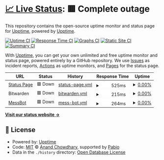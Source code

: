# [📈 Live Status](https://status.ifry.fyi): <!--live status--> **🟥 Complete outage**

This repository contains the open-source uptime monitor and status page for [Upptime](https://upptime.js.org), powered by [Upptime](https://github.com/upptime/upptime).

[![Uptime CI](https://github.com/mrfryingpan/status/workflows/Uptime%20CI/badge.svg)](https://github.com/mrfryingpan/status/actions?query=workflow%3A%22Uptime+CI%22)
[![Response Time CI](https://github.com/mrfryingpan/status/workflows/Response%20Time%20CI/badge.svg)](https://github.com/mrfryingpan/status/actions?query=workflow%3A%22Response+Time+CI%22)
[![Graphs CI](https://github.com/mrfryingpan/status/workflows/Graphs%20CI/badge.svg)](https://github.com/mrfryingpan/status/actions?query=workflow%3A%22Graphs+CI%22)
[![Static Site CI](https://github.com/mrfryingpan/status/workflows/Static%20Site%20CI/badge.svg)](https://github.com/mrfryingpan/status/actions?query=workflow%3A%22Static+Site+CI%22)
[![Summary CI](https://github.com/mrfryingpan/status/workflows/Summary%20CI/badge.svg)](https://github.com/mrfryingpan/status/actions?query=workflow%3A%22Summary+CI%22)

With [Upptime](https://upptime.js.org), you can get your own unlimited and free uptime monitor and status page, powered entirely by a GitHub repository. We use [Issues](https://github.com/upptime/upptime/issues) as incident reports, [Actions](https://github.com/mrfryingpan/status/actions) as uptime monitors, and [Pages](https://status.ifry.fyi) for the status page.

<!--start: status pages-->
<!-- This summary is generated by Upptime (https://github.com/upptime/upptime) -->
<!-- Do not edit this manually, your changes will be overwritten -->
<!-- prettier-ignore -->
| URL | Status | History | Response Time | Uptime |
| --- | ------ | ------- | ------------- | ------ |
| <img alt="" src="https://static-00.iconduck.com/assets.00/statuspage-icon-512x376-dwgwn32f.png" height="13"> [Status Page](https://status.ifry.fyi) | 🟥 Down | [status-page.yml](https://github.com/MrFryingPan/status/commits/HEAD/history/status-page.yml) | <details><summary><img alt="Response time graph" src="./graphs/status-page/response-time-week.png" height="20"> 525ms</summary><br><a href="https://status.ifry.fyi/history/status-page"><img alt="Response time 525" src="https://img.shields.io/endpoint?url=https%3A%2F%2Fraw.githubusercontent.com%2FMrFryingPan%2Fstatus%2FHEAD%2Fapi%2Fstatus-page%2Fresponse-time.json"></a><br><a href="https://status.ifry.fyi/history/status-page"><img alt="24-hour response time 525" src="https://img.shields.io/endpoint?url=https%3A%2F%2Fraw.githubusercontent.com%2FMrFryingPan%2Fstatus%2FHEAD%2Fapi%2Fstatus-page%2Fresponse-time-day.json"></a><br><a href="https://status.ifry.fyi/history/status-page"><img alt="7-day response time 525" src="https://img.shields.io/endpoint?url=https%3A%2F%2Fraw.githubusercontent.com%2FMrFryingPan%2Fstatus%2FHEAD%2Fapi%2Fstatus-page%2Fresponse-time-week.json"></a><br><a href="https://status.ifry.fyi/history/status-page"><img alt="30-day response time 525" src="https://img.shields.io/endpoint?url=https%3A%2F%2Fraw.githubusercontent.com%2FMrFryingPan%2Fstatus%2FHEAD%2Fapi%2Fstatus-page%2Fresponse-time-month.json"></a><br><a href="https://status.ifry.fyi/history/status-page"><img alt="1-year response time 525" src="https://img.shields.io/endpoint?url=https%3A%2F%2Fraw.githubusercontent.com%2FMrFryingPan%2Fstatus%2FHEAD%2Fapi%2Fstatus-page%2Fresponse-time-year.json"></a></details> | <details><summary><a href="https://status.ifry.fyi/history/status-page">0.00%</a></summary><a href="https://status.ifry.fyi/history/status-page"><img alt="All-time uptime 0.00%" src="https://img.shields.io/endpoint?url=https%3A%2F%2Fraw.githubusercontent.com%2FMrFryingPan%2Fstatus%2FHEAD%2Fapi%2Fstatus-page%2Fuptime.json"></a><br><a href="https://status.ifry.fyi/history/status-page"><img alt="24-hour uptime 0.00%" src="https://img.shields.io/endpoint?url=https%3A%2F%2Fraw.githubusercontent.com%2FMrFryingPan%2Fstatus%2FHEAD%2Fapi%2Fstatus-page%2Fuptime-day.json"></a><br><a href="https://status.ifry.fyi/history/status-page"><img alt="7-day uptime 0.00%" src="https://img.shields.io/endpoint?url=https%3A%2F%2Fraw.githubusercontent.com%2FMrFryingPan%2Fstatus%2FHEAD%2Fapi%2Fstatus-page%2Fuptime-week.json"></a><br><a href="https://status.ifry.fyi/history/status-page"><img alt="30-day uptime 0.00%" src="https://img.shields.io/endpoint?url=https%3A%2F%2Fraw.githubusercontent.com%2FMrFryingPan%2Fstatus%2FHEAD%2Fapi%2Fstatus-page%2Fuptime-month.json"></a><br><a href="https://status.ifry.fyi/history/status-page"><img alt="1-year uptime 0.00%" src="https://img.shields.io/endpoint?url=https%3A%2F%2Fraw.githubusercontent.com%2FMrFryingPan%2Fstatus%2FHEAD%2Fapi%2Fstatus-page%2Fuptime-year.json"></a></details>
| <img alt="" src="https://images.saasworthy.com/bitwarden_32699_logo_1667563601_unbxr.png" height="13"> Bitwarden | 🟥 Down | [bitwarden.yml](https://github.com/MrFryingPan/status/commits/HEAD/history/bitwarden.yml) | <details><summary><img alt="Response time graph" src="./graphs/bitwarden/response-time-week.png" height="20"> 215ms</summary><br><a href="https://status.ifry.fyi/history/bitwarden"><img alt="Response time 215" src="https://img.shields.io/endpoint?url=https%3A%2F%2Fraw.githubusercontent.com%2FMrFryingPan%2Fstatus%2FHEAD%2Fapi%2Fbitwarden%2Fresponse-time.json"></a><br><a href="https://status.ifry.fyi/history/bitwarden"><img alt="24-hour response time 215" src="https://img.shields.io/endpoint?url=https%3A%2F%2Fraw.githubusercontent.com%2FMrFryingPan%2Fstatus%2FHEAD%2Fapi%2Fbitwarden%2Fresponse-time-day.json"></a><br><a href="https://status.ifry.fyi/history/bitwarden"><img alt="7-day response time 215" src="https://img.shields.io/endpoint?url=https%3A%2F%2Fraw.githubusercontent.com%2FMrFryingPan%2Fstatus%2FHEAD%2Fapi%2Fbitwarden%2Fresponse-time-week.json"></a><br><a href="https://status.ifry.fyi/history/bitwarden"><img alt="30-day response time 215" src="https://img.shields.io/endpoint?url=https%3A%2F%2Fraw.githubusercontent.com%2FMrFryingPan%2Fstatus%2FHEAD%2Fapi%2Fbitwarden%2Fresponse-time-month.json"></a><br><a href="https://status.ifry.fyi/history/bitwarden"><img alt="1-year response time 215" src="https://img.shields.io/endpoint?url=https%3A%2F%2Fraw.githubusercontent.com%2FMrFryingPan%2Fstatus%2FHEAD%2Fapi%2Fbitwarden%2Fresponse-time-year.json"></a></details> | <details><summary><a href="https://status.ifry.fyi/history/bitwarden">0.00%</a></summary><a href="https://status.ifry.fyi/history/bitwarden"><img alt="All-time uptime 0.00%" src="https://img.shields.io/endpoint?url=https%3A%2F%2Fraw.githubusercontent.com%2FMrFryingPan%2Fstatus%2FHEAD%2Fapi%2Fbitwarden%2Fuptime.json"></a><br><a href="https://status.ifry.fyi/history/bitwarden"><img alt="24-hour uptime 0.00%" src="https://img.shields.io/endpoint?url=https%3A%2F%2Fraw.githubusercontent.com%2FMrFryingPan%2Fstatus%2FHEAD%2Fapi%2Fbitwarden%2Fuptime-day.json"></a><br><a href="https://status.ifry.fyi/history/bitwarden"><img alt="7-day uptime 0.00%" src="https://img.shields.io/endpoint?url=https%3A%2F%2Fraw.githubusercontent.com%2FMrFryingPan%2Fstatus%2FHEAD%2Fapi%2Fbitwarden%2Fuptime-week.json"></a><br><a href="https://status.ifry.fyi/history/bitwarden"><img alt="30-day uptime 0.00%" src="https://img.shields.io/endpoint?url=https%3A%2F%2Fraw.githubusercontent.com%2FMrFryingPan%2Fstatus%2FHEAD%2Fapi%2Fbitwarden%2Fuptime-month.json"></a><br><a href="https://status.ifry.fyi/history/bitwarden"><img alt="1-year uptime 0.00%" src="https://img.shields.io/endpoint?url=https%3A%2F%2Fraw.githubusercontent.com%2FMrFryingPan%2Fstatus%2FHEAD%2Fapi%2Fbitwarden%2Fuptime-year.json"></a></details>
| <img alt="" src="https://cdn.prod.website-files.com/5f9072399b2640f14d6a2bf4/619442eb8b3fab3eda4c29eb_Author-Wumpus-Webflow.png" height="13"> [MessBot](https://mess.ifry.fyi) | 🟥 Down | [mess-bot.yml](https://github.com/MrFryingPan/status/commits/HEAD/history/mess-bot.yml) | <details><summary><img alt="Response time graph" src="./graphs/mess-bot/response-time-week.png" height="20"> 264ms</summary><br><a href="https://status.ifry.fyi/history/mess-bot"><img alt="Response time 264" src="https://img.shields.io/endpoint?url=https%3A%2F%2Fraw.githubusercontent.com%2FMrFryingPan%2Fstatus%2FHEAD%2Fapi%2Fmess-bot%2Fresponse-time.json"></a><br><a href="https://status.ifry.fyi/history/mess-bot"><img alt="24-hour response time 264" src="https://img.shields.io/endpoint?url=https%3A%2F%2Fraw.githubusercontent.com%2FMrFryingPan%2Fstatus%2FHEAD%2Fapi%2Fmess-bot%2Fresponse-time-day.json"></a><br><a href="https://status.ifry.fyi/history/mess-bot"><img alt="7-day response time 264" src="https://img.shields.io/endpoint?url=https%3A%2F%2Fraw.githubusercontent.com%2FMrFryingPan%2Fstatus%2FHEAD%2Fapi%2Fmess-bot%2Fresponse-time-week.json"></a><br><a href="https://status.ifry.fyi/history/mess-bot"><img alt="30-day response time 264" src="https://img.shields.io/endpoint?url=https%3A%2F%2Fraw.githubusercontent.com%2FMrFryingPan%2Fstatus%2FHEAD%2Fapi%2Fmess-bot%2Fresponse-time-month.json"></a><br><a href="https://status.ifry.fyi/history/mess-bot"><img alt="1-year response time 264" src="https://img.shields.io/endpoint?url=https%3A%2F%2Fraw.githubusercontent.com%2FMrFryingPan%2Fstatus%2FHEAD%2Fapi%2Fmess-bot%2Fresponse-time-year.json"></a></details> | <details><summary><a href="https://status.ifry.fyi/history/mess-bot">0.00%</a></summary><a href="https://status.ifry.fyi/history/mess-bot"><img alt="All-time uptime 0.00%" src="https://img.shields.io/endpoint?url=https%3A%2F%2Fraw.githubusercontent.com%2FMrFryingPan%2Fstatus%2FHEAD%2Fapi%2Fmess-bot%2Fuptime.json"></a><br><a href="https://status.ifry.fyi/history/mess-bot"><img alt="24-hour uptime 0.00%" src="https://img.shields.io/endpoint?url=https%3A%2F%2Fraw.githubusercontent.com%2FMrFryingPan%2Fstatus%2FHEAD%2Fapi%2Fmess-bot%2Fuptime-day.json"></a><br><a href="https://status.ifry.fyi/history/mess-bot"><img alt="7-day uptime 0.00%" src="https://img.shields.io/endpoint?url=https%3A%2F%2Fraw.githubusercontent.com%2FMrFryingPan%2Fstatus%2FHEAD%2Fapi%2Fmess-bot%2Fuptime-week.json"></a><br><a href="https://status.ifry.fyi/history/mess-bot"><img alt="30-day uptime 0.00%" src="https://img.shields.io/endpoint?url=https%3A%2F%2Fraw.githubusercontent.com%2FMrFryingPan%2Fstatus%2FHEAD%2Fapi%2Fmess-bot%2Fuptime-month.json"></a><br><a href="https://status.ifry.fyi/history/mess-bot"><img alt="1-year uptime 0.00%" src="https://img.shields.io/endpoint?url=https%3A%2F%2Fraw.githubusercontent.com%2FMrFryingPan%2Fstatus%2FHEAD%2Fapi%2Fmess-bot%2Fuptime-year.json"></a></details>

<!--end: status pages-->

[**Visit our status website →**](https://status.ifry.fyi)

## 📄 License

- Powered by: [Upptime](https://github.com/upptime/upptime)
- Code: [MIT](./LICENSE) © [Anand Chowdhary](https://anandchowdhary.com), supported by [Pabio](https://pabio.com)
- Data in the `./history` directory: [Open Database License](https://opendatacommons.org/licenses/odbl/1-0/)
